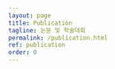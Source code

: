 ```yaml
---
layout: page
title: Publication
tagline: 논문 및 학술대회
permalink: /publication.html
ref: publication
order: 0
---
```


